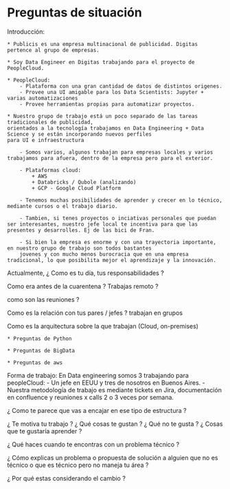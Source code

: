 # Preguntas de situación

Introducción: 
	
	* Publicis es una empresa multinacional de publicidad. Digitas pertence al grupo de empresas.

	* Soy Data Engineer en Digitas trabajando para el proyecto de PeopleCloud.

	* PeopleCloud: 
		- Plataforma con una gran cantidad de datos de distintos origenes.
		- Provee una UI amigable para los Data Scientists: Jupyter + varias automatizaciones 
		- Provee herramientas propias para automatizar proyectos.

	* Nuestro grupo de trabajo está un poco separado de las tareas tradicionales de publicidad, 
	orientados a la tecnología trabajamos en Data Engineering + Data Science y se están incorporando nuevos perfiles 
	para UI e infraestructura

		- Somos varios, algunos trabajan para empresas locales y varios trabajamos para afuera, dentro de la empresa pero para el exterior.
		
		- Plataformas cloud:
			+ AWS
			+ Databricks / Qubole (analizando)
			+ GCP - Google Cloud Platform

		- Tenemos muchas posibilidades de aprender y crecer en lo técnico, mediante cursos o el trabajo diario.
		
		- Tambien, si tenes proyectos o inciativas personales que puedan ser interesantes, nuestro jefe local te incentiva para que las presentes y desarrolles. Ej de las bici de Fran.
		
		- Si bien la empresa es enorme y con una trayectoria importante, en nuestro grupo de trabajo son todos bastantes 
		jovenes y con mucho menos burocracia que en una empresa tradicional, lo que posibilita mejor el aprendizaje y la innovación.


Actualmente, ¿ Como es tu día, tus responsabilidades ?

Como era antes de la cuarentena ? Trabajas remoto ?

como son las reuniones ?

Como es la relación con tus pares / jefes ? trabajan en grupos

Como es la arquitectura sobre la que trabajan (Cloud, on-premises)

    * Preguntas de Python
    
    * Preguntas de BigData
    
    * Preguntas de aws


Forma de trabajo:
En Data engineering somos 3	trabajando para peopleCloud: 
	- Un jefe en EEUU y tres de nosotros en Buenos Aires.
	- Nuestra metodología de trabajo es mediante tickets en Jira, documentación en confluence y reuniones x calls 2 o 3 veces por semana.

¿ Como te parece que vas a encajar en ese tipo de estructura ?

¿ Te motiva tu trabajo ? ¿ Qué cosas te gustan ? ¿ Qué no te gusta ? ¿ Cosas que te gustaría aprender ?

¿ Qué haces cuando te encontras con un problema técnico ?

¿ Cómo explicas un problema o propuesta de solución a alguien que no es técnico o que es técnico pero no maneja tu área ?

¿ Por qué estas considerando el cambio ?